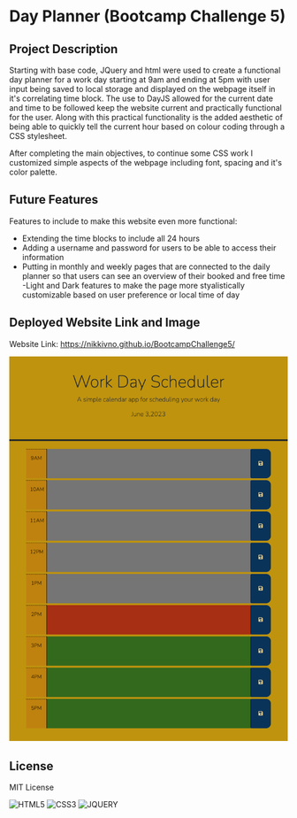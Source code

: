 # Day Planner (Bootcamp Challenge 5)

## Project Description 

Starting with base code, JQuery and html were used to create a functional day planner for a work day starting at 9am and ending at 5pm with user input being saved to local storage and displayed on the webpage itself in it's correlating time block. 
The use to DayJS allowed for the current date and time to be followed keep the website current and practically functional for the user. 
Along with this practical functionality is the added aesthetic of being able to quickly tell the current hour based on colour coding through a CSS stylesheet. 

After completing the main objectives, to continue some CSS work I customized simple aspects of the webpage including font, spacing and it's color palette.

## Future Features

Features to include to make this website even more functional:
- Extending the time blocks to include all 24 hours
- Adding a username and password for users to be able to access their information
- Putting in monthly and weekly pages that are connected to the daily planner so that users can see an overview of their booked and free time
-Light and Dark features to make the page more styalistically customizable based on user preference or local time of day

## Deployed Website Link and Image

Website Link: https://nikkivno.github.io/BootcampChallenge5/

<img src="Develop/images/website-preview.png">

## License

MIT License

![HTML5](https://img.shields.io/badge/html5-%23E34F26.svg?style=for-the-badge&logo=html5&logoColor=white)
![CSS3](https://img.shields.io/badge/css3-%231572B6.svg?style=for-the-badge&logo=css3&logoColor=white)
![JQUERY](https://img.shields.io/badge/jQuery-0769AD?style=for-the-badge&logo=jquery&logoColor=white)